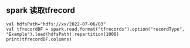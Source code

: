 ## spark 读取tfrecord
```scal
val hdfsPath="hdfs://xx/2022-07-06/03"
val tfrecordDF = spark.read.format("tfrecords").option("recordType", "Example").load(hdfsPath).repartition(1000)
print(tfrecordDF.columns)
```




